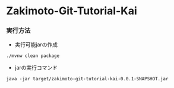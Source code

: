 # Zakimoto-Git-Tutorial-Kai

### 実行方法
* 実行可能jarの作成

```
./mvnw clean package
```

* jarの実行コマンド

```
java -jar target/zakimoto-git-tutorial-kai-0.0.1-SNAPSHOT.jar 
```
